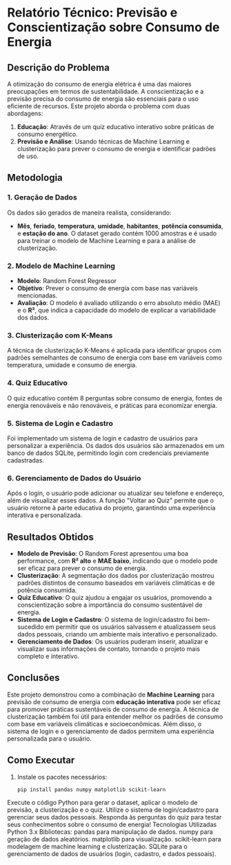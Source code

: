 # Relatório Técnico: Previsão e Conscientização sobre Consumo de Energia

## Descrição do Problema

A otimização do consumo de energia elétrica é uma das maiores preocupações em termos de sustentabilidade. A conscientização e a previsão precisa do consumo de energia são essenciais para o uso eficiente de recursos. Este projeto aborda o problema com duas abordagens:
1. **Educação**: Através de um quiz educativo interativo sobre práticas de consumo energético.
2. **Previsão e Análise**: Usando técnicas de Machine Learning e clusterização para prever o consumo de energia e identificar padrões de uso.

## Metodologia

### 1. Geração de Dados
Os dados são gerados de maneira realista, considerando:
- **Mês**, **feriado**, **temperatura**, **umidade**, **habitantes**, **potência consumida**, e **estação do ano**.
O dataset gerado contém 1000 amostras e é usado para treinar o modelo de Machine Learning e para a análise de clusterização.

### 2. Modelo de Machine Learning
- **Modelo**: Random Forest Regressor
- **Objetivo**: Prever o consumo de energia com base nas variáveis mencionadas.
- **Avaliação**: O modelo é avaliado utilizando o erro absoluto médio (MAE) e o **R²**, que indica a capacidade do modelo de explicar a variabilidade dos dados.

### 3. Clusterização com K-Means
A técnica de clusterização K-Means é aplicada para identificar grupos com padrões semelhantes de consumo de energia com base em variáveis como temperatura, umidade e consumo de energia.

### 4. Quiz Educativo
O quiz educativo contém 8 perguntas sobre consumo de energia, fontes de energia renováveis e não renováveis, e práticas para economizar energia.

### 5. Sistema de Login e Cadastro
Foi implementado um sistema de login e cadastro de usuários para personalizar a experiência. Os dados dos usuários são armazenados em um banco de dados SQLite, permitindo login com credenciais previamente cadastradas.

### 6. Gerenciamento de Dados do Usuário
Após o login, o usuário pode adicionar ou atualizar seu telefone e endereço, além de visualizar esses dados. A função "Voltar ao Quiz" permite que o usuário retorne à parte educativa do projeto, garantindo uma experiência interativa e personalizada.

## Resultados Obtidos

- **Modelo de Previsão**: O Random Forest apresentou uma boa performance, com **R² alto** e **MAE baixo**, indicando que o modelo pode ser eficaz para prever o consumo de energia.
- **Clusterização**: A segmentação dos dados por clusterização mostrou padrões distintos de consumo baseados em variáveis climáticas e de potência consumida.
- **Quiz Educativo**: O quiz ajudou a engajar os usuários, promovendo a conscientização sobre a importância do consumo sustentável de energia.
- **Sistema de Login e Cadastro**: O sistema de login/cadastro foi bem-sucedido em permitir que os usuários salvassem e atualizassem seus dados pessoais, criando um ambiente mais interativo e personalizado.
- **Gerenciamento de Dados**: Os usuários puderam inserir, atualizar e visualizar suas informações de contato, tornando o projeto mais completo e interativo.

## Conclusões

Este projeto demonstrou como a combinação de **Machine Learning** para previsão de consumo de energia com **educação interativa** pode ser eficaz para promover práticas sustentáveis de consumo de energia. A técnica de clusterização também foi útil para entender melhor os padrões de consumo com base em variáveis climáticas e socioeconômicas. Além disso, o sistema de login e o gerenciamento de dados permitem uma experiência personalizada para o usuário.

## Como Executar

1. Instale os pacotes necessários:
   ```bash
   pip install pandas numpy matplotlib scikit-learn
Execute o código Python para gerar o dataset, aplicar o modelo de previsão, a clusterização e o quiz.
Utilize o sistema de login/cadastro para gerenciar seus dados pessoais.
Responda às perguntas do quiz para testar seus conhecimentos sobre o consumo de energia!
Tecnologias Utilizadas
Python 3.x
Bibliotecas:
pandas para manipulação de dados.
numpy para geração de dados aleatórios.
matplotlib para visualização.
scikit-learn para modelagem de machine learning e clusterização.
SQLite para o gerenciamento de dados de usuários (login, cadastro, e dados pessoais).